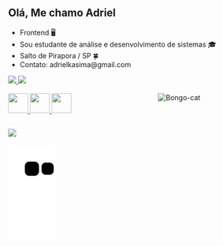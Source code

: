 ## Olá, Me chamo Adriel

<ul>
 <li>Frontend 🖥</li>
 <li>Sou estudante de análise e desenvolvimento de sistemas 🎓</li>
 <li>Salto de Pirapora / SP 🍀</li>
 <li>Contato: adrielkasima@gmail.com</li>
 </ul>
 <div>
  <a href="https://github.com/adkasima">
  <img height="160em" src="https://github-readme-stats.vercel.app/api?username=adkasima&show_icons=true&theme=midnight-purple&include_all_commits=true&count_private=true"/>
  <img height="160em" src="https://github-readme-stats.vercel.app/api/top-langs/?username=adkasima&layout=compact&langs_count=3&theme=midnight-purple"/>
</div>
<div style="display: inline_block"><br>
  <img align="right" width="200em" alt="Bongo-cat" src="https://media1.tenor.com/images/a3d1b3b19f405464f61a9e71a102f64b/tenor.gif?itemid=22068584">
</div>

 <img height="40" width="40" src="https://logodownload.org/wp-content/uploads/2016/10/html5-logo-10.png">
 <img height="40" width="40" src="https://logospng.org/download/css-3/logo-css-3-2048.png">
 <img height="40" width="40" src="https://www.seekpng.com/png/full/80-803501_javascript-logo-logo-de-java-script-png.png">
 
  ##
 
 
<div>
   <a href="https://www.linkedin.com/in/adkasima" target="_blank"><img src="https://img.shields.io/badge/-LinkedIn-%230077B5?style=for-the-badge&logo=linkedin&logoColor=white"        target="_blank"></a> 
 
  ![Snake animation](https://github.com/rafaballerini/rafaballerini/blob/output/github-contribution-grid-snake.svg)
</div>
